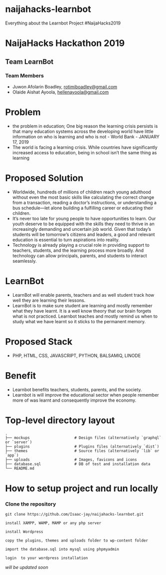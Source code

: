 # naijahacks-learnbot
Everything about the Learnbot Project #NaijaHacks2019

# NaijaHacks Hackathon 2019

## Team LearnBot

### Team Members

- Juwon Afolarin Boadley, rotimiboadley@gmail.com
- Olaide Aishat Ayoola, hellenayoola@gmail.com


# Problem
- the problem in education; One big reason the learning crisis persists is that many education systems across the developing world have little information on who is learning and who is not - World Bank - JANUARY 17, 2019
- The world is facing a learning crisis. While countries have significantly increased access to education, being in school isn’t the same thing as learning

# Proposed Solution
- Worldwide, hundreds of millions of children reach young adulthood without even the most basic skills like calculating the correct change from a transaction, reading a doctor’s instructions, or understanding a bus schedule—let alone building a fulfilling career or educating their children.
- It’s never too late for young people to have opportunities to learn. Our youth deserve to be equipped with the skills they need to thrive in an increasingly demanding and uncertain job world. Given that today’s students will be tomorrow’s citizens and leaders, a good and relevant education is essential to turn aspirations into reality.
- Technology is already playing a crucial role in providing support to teachers, students, and the learning process more broadly. And technology can allow principals, parents, and students to interact seamlessly.

# LearnBot
- LearnBot will enable parents, teachers and as well student track how well they are learning their lessons. 
- LearnBot is to make sure student are learning and mostly remember what they have learnt. It is a well know theory that our brain forgets what is not practiced. Learnbot teaches and mostly remind us when to study what we have learnt so it sticks to the permanent memory. 

# Proposed Stack
- PHP, HTML, CSS, JAVASCRIPT, PYTHON, BALSAMIQ, LINODE

# Benefit
- Learnbot benefits teachers, students, parents, and the society.
- Learnbot is will improve the educational sector when people remember more of was learnt and consequently improve the economy.

# Top-level directory layout

    .
    ├── mockups                    # Design files (alternatively `graphql` or `server`)
    ├── plugins                    # Plugins files (alternatively `dist`)
    ├── themes                     # Source files (alternatively `lib` or `app`)
    ├── uploads                    # Images, favicons and icons
    ├── database.sql               # DB of test and installation data
    └── README.md   


# How to setup project and run locally

### Clone the repository 

```
git clone https://github.com/Isaac-jay/naijahacks-learnbot.git

install XAMPP, WAMP, MAMP or any php server

install Wordpress

copy the plugins, themes and uploads folder to wp-content folder

import the database.sql into mysql using phpmyadmin

login  to your wordpress installation
```
*will be updated soon*
